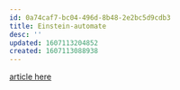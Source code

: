 ```yaml
---
id: 0a74caf7-bc04-496d-8b48-2e2bc5d9cdb3
title: Einstein-automate
desc: ''
updated: 1607113204852
created: 1607113088938
---
```


[ article here](https://developer.salesforce.com/blogs/2020/12/announcing-salesforce-einstein-automate.html)
